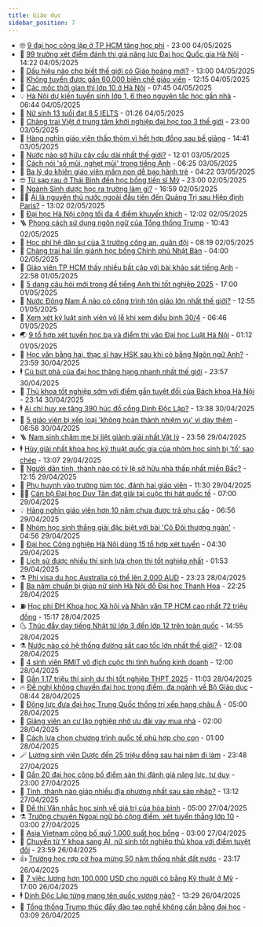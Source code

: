 ```yaml
---
title: Giáo dục
sidebar_position: 7
---
```


<!-- vnexpress-giao-duc:START -->
- 🤓 [9 đại học công lập ở TP HCM tăng học phí](https://vnexpress.net/9-dai-hoc-cong-lap-o-tp-hcm-tang-hoc-phi-4881325.html) - 23:00 04/05/2025
- 🦆 [99 trường xét điểm đánh thi giá năng lực Đại học Quốc gia Hà Nội](https://vnexpress.net/99-truong-xet-diem-danh-thi-gia-nang-luc-dai-hoc-quoc-gia-ha-noi-4881445.html) - 14:22 04/05/2025
- 🦩 [Dấu hiệu nào cho biết thế giới có Giáo hoàng mới?](https://vnexpress.net/dau-hieu-nao-cho-biet-the-gioi-co-giao-hoang-moi-4881435.html) - 13:00 04/05/2025
- 🌮 [Không tuyển được gần 60.000 biên chế giáo viên](https://vnexpress.net/khong-tuyen-duoc-gan-60-000-bien-che-giao-vien-4881466.html) - 12:15 04/05/2025
- 🔭 [Các mốc thời gian thi lớp 10 ở Hà Nội](https://vnexpress.net/lich-cong-bo-ty-le-choi-lop-10-o-ha-noi-nam-2025-4866078.html) - 07:45 04/05/2025
- 💡 [Hà Nội dự kiến tuyển sinh lớp 1, 6 theo nguyên tắc học gần nhà](https://vnexpress.net/ha-noi-du-kien-tuyen-sinh-lop-1-6-theo-nguyen-tac-hoc-gan-nha-4881401.html) - 06:44 04/05/2025
- 🥰 [Nữ sinh 13 tuổi đạt 8.5 IELTS](https://vnexpress.net/nu-sinh-13-tuoi-dat-8-5-ielts-4880794.html) - 01:26 04/05/2025
- 🐲 [Chàng trai Việt ở trung tâm khởi nghiệp đại học top 3 thế giới](https://vnexpress.net/chang-trai-viet-o-trung-tam-khoi-nghiep-dai-hoc-top-3-the-gioi-4881198.html) - 23:00 03/05/2025
- 🦒 [Hàng nghìn giáo viên thấp thỏm vì hết hợp đồng sau bế giảng](https://vnexpress.net/hang-nghin-giao-vien-thap-thom-vi-het-hop-dong-sau-be-giang-4879853.html) - 14:41 03/05/2025
- 🦆 [Nước nào sở hữu cây cầu dài nhất thế giới?](https://vnexpress.net/nuoc-nao-so-huu-cay-cau-dai-nhat-the-gioi-4881250.html) - 12:01 03/05/2025
- 🧰 [Cách nói &#39;sổ mũi, nghẹt mũi&#39; trong tiếng Anh](https://vnexpress.net/cach-noi-so-mui-nghet-mui-trong-tieng-anh-4880698.html) - 06:25 03/05/2025
- 🐘 [Ba lý do khiến giáo viên mầm non dễ bạo hành trẻ](https://vnexpress.net/ba-ly-do-khien-giao-vien-mam-non-de-bao-hanh-tre-4876254.html) - 04:22 03/05/2025
- 🤓 [Từ sạp rau ở Thái Bình đến học bổng tiến sĩ Mỹ](https://vnexpress.net/tu-sap-rau-o-thai-binh-den-hoc-bong-tien-si-my-4879110.html) - 23:00 02/05/2025
- 🧰 [Ngành Sinh dược học ra trường làm gì?](https://vnexpress.net/nganh-sinh-duoc-hoc-ra-truong-lam-gi-4880543.html) - 16:59 02/05/2025
- 🧑‍💻 [Ai là nguyên thủ nước ngoài đầu tiên đến Quảng Trị sau Hiệp định Paris?](https://vnexpress.net/ai-la-nguyen-thu-nuoc-ngoai-dau-tien-den-quang-tri-sau-hiep-dinh-paris-4880997.html) - 13:02 02/05/2025
- 🫶 [Đại học Hà Nội cộng tối đa 4 điểm khuyến khích](https://vnexpress.net/dai-hoc-ha-noi-cong-toi-da-4-diem-khuyen-khich-4880932.html) - 12:02 02/05/2025
- 🪜 [Phong cách sử dụng ngôn ngữ của Tổng thống Trump](https://vnexpress.net/phong-cach-su-dung-ngon-ngu-cua-tong-thong-trump-4880693.html) - 10:43 02/05/2025
- 🎊 [Học phí hệ dân sự của 3 trường công an, quân đội](https://vnexpress.net/hoc-phi-he-dan-su-cua-3-truong-cong-an-quan-doi-4880599.html) - 08:19 02/05/2025
- 🧐 [​Chàng trai hai lần giành học bổng Chính phủ Nhật Bản](https://vnexpress.net/chang-trai-hai-lan-gianh-hoc-bong-chinh-phu-nhat-ban-4858957.html) - 04:00 02/05/2025
- 🌈 [Giáo viên TP HCM thấy nhiều bất cập với bài khảo sát tiếng Anh](https://vnexpress.net/giao-vien-tp-hcm-thay-nhieu-bat-cap-voi-bai-khao-sat-tieng-anh-4879086.html) - 22:58 01/05/2025
- 🥰 [5 dạng câu hỏi mới trong đề tiếng Anh thi tốt nghiệp 2025](https://vnexpress.net/5-dang-cau-hoi-moi-trong-de-tieng-anh-thi-tot-nghiep-2025-4879482.html) - 17:00 01/05/2025
- 🎡 [Nước Đông Nam Á nào có công trình tôn giáo lớn nhất thế giới?](https://vnexpress.net/nuoc-dong-nam-a-nao-co-cong-trinh-ton-giao-lon-nhat-the-gioi-4880714.html) - 12:55 01/05/2025
- 🎊 [Xem xét kỷ luật sinh viên vô lễ khi xem diễu binh 30/4](https://vnexpress.net/dai-hoc-van-lang-xu-ly-sinh-vien-vo-le-voi-cuu-chien-binh-o-le-dieu-binh-30-4-4880666.html) - 06:46 01/05/2025
- 🌏 [9 tổ hợp xét tuyển học bạ và điểm thi vào Đại học Luật Hà Nội](https://vnexpress.net/xet-tuyen-hoc-ba-dai-hoc-luat-ha-noi-2025-chinh-xac-nhat-4880485.html) - 01:12 01/05/2025
- 🥸 [Học văn bằng hai, thạc sĩ hay HSK sau khi có bằng Ngôn ngữ Anh?](https://vnexpress.net/hoc-van-bang-hai-thac-si-hay-hsk-sau-khi-co-bang-ngon-ngu-anh-4879144.html) - 23:59 30/04/2025
- 🕴 [Cú bứt phá của đại học thăng hạng nhanh nhất thế giới](https://vnexpress.net/cu-but-pha-cua-dai-hoc-thang-hang-nhanh-nhat-the-gioi-4878723.html) - 23:57 30/04/2025
- 💂 [Thủ khoa tốt nghiệp sớm với điểm gần tuyệt đối của Bách khoa Hà Nội](https://vnexpress.net/thu-khoa-tot-nghiep-som-voi-diem-gan-tuyet-doi-cua-bach-khoa-ha-noi-4880105.html) - 23:14 30/04/2025
- 🕴 [Ai chỉ huy xe tăng 390 húc đổ cổng Dinh Độc Lập?](https://vnexpress.net/ai-chi-huy-xe-tang-390-huc-do-cong-dinh-doc-lap-4880362.html) - 13:38 30/04/2025
- 🌋 [5 giáo viên bị xếp loại &#39;không hoàn thành nhiệm vụ&#39; vì dạy thêm](https://vnexpress.net/5-giao-vien-bi-xep-loai-khong-hoan-thanh-nhiem-vu-vi-day-them-4880413.html) - 06:58 30/04/2025
- 🪜 [Nam sinh chăm mẹ bị liệt giành giải nhất Vật lý](https://vnexpress.net/nam-sinh-cham-me-bi-liet-gianh-giai-nhat-vat-ly-4879915.html) - 23:56 29/04/2025
- 🕴 [Hủy giải nhất khoa học kỹ thuật quốc gia của nhóm học sinh bị &#39;tố&#39; sao chép](https://vnexpress.net/huy-giai-nhat-khoa-hoc-ky-thuat-quoc-gia-cua-nhom-hoc-sinh-bi-to-sao-chep-4880258.html) - 13:07 29/04/2025
- 🎃 [Người dân tỉnh, thành nào có tỷ lệ sở hữu nhà thấp nhất miền Bắc?](https://vnexpress.net/nguoi-dan-tinh-thanh-nao-co-ty-le-so-huu-nha-thap-nhat-mien-bac-4880230.html) - 12:15 29/04/2025
- 🦏 [Phụ huynh vào trường túm tóc, đánh hai giáo viên](https://vnexpress.net/phu-huynh-vao-truong-tum-toc-danh-hai-giao-vien-4880185.html) - 11:30 29/04/2025
- 🧑‍🏫 [Cán bộ Đại học Duy Tân đạt giải tại cuộc thi hát quốc tế](https://vnexpress.net/can-bo-dai-hoc-duy-tan-dat-giai-tai-cuoc-thi-hat-quoc-te-4880085.html) - 07:00 29/04/2025
- 💡 [Hàng nghìn giáo viên hơn 10 năm chưa được trả phụ cấp](https://vnexpress.net/hang-nghin-giao-vien-hon-10-nam-chua-duoc-tra-phu-cap-4879619.html) - 06:56 29/04/2025
- 🐎 [Nhóm học sinh thắng giải đặc biệt với bài &#39;Cô Đôi thượng ngàn&#39;](https://vnexpress.net/nhom-hoc-sinh-thang-giai-dac-biet-voi-bai-co-doi-thuong-ngan-4879938.html) - 04:56 29/04/2025
- 🧰 [Đại học Công nghiệp Hà Nội dùng 15 tổ hợp xét tuyển](https://vnexpress.net/dai-hoc-cong-nghiep-ha-noi-dung-15-to-hop-xet-tuyen-4879978.html) - 04:30 29/04/2025
- 🙉 [Lịch sử được nhiều thí sinh lựa chọn thi tốt nghiệp nhất](https://vnexpress.net/lich-su-duoc-nhieu-thi-sinh-lua-chon-thi-tot-nghiep-nhat-4879918.html) - 01:53 29/04/2025
- ⚗️ [Phí visa du học Australia có thể lên 2.000 AUD](https://vnexpress.net/phi-visa-du-hoc-australia-co-the-len-2-000-aud-4879824.html) - 23:23 28/04/2025
- 🌝 [Ba năm chuẩn bị giúp nữ sinh Hà Nội đỗ Đại học Thanh Hoa](https://vnexpress.net/ba-nam-chuan-bi-giup-nu-sinh-ha-noi-do-dai-hoc-thanh-hoa-4879663.html) - 22:25 28/04/2025
- ⛽️ [Học phí ĐH Khoa học Xã hội và Nhân văn TP HCM cao nhất 72 triệu đồng](https://vnexpress.net/hoc-phi-dai-hoc-khoa-hoc-xa-hoi-va-nhan-van-tp-hcm-tat-ca-nganh-4879839.html) - 15:17 28/04/2025
- 🌜 [Thúc đẩy dạy tiếng Nhật từ lớp 3 đến lớp 12 trên toàn quốc](https://vnexpress.net/thuc-day-day-tieng-nhat-tu-lop-3-den-lop-12-tren-toan-quoc-4879822.html) - 14:55 28/04/2025
- ⚗️ [Nước nào có hệ thống đường sắt cao tốc lớn nhất thế giới?](https://vnexpress.net/nuoc-nao-co-he-thong-duong-sat-cao-toc-lon-nhat-the-gioi-4879761.html) - 12:08 28/04/2025
- 🧰 [4 sinh viên RMIT vô địch cuộc thi tình huống kinh doanh](https://vnexpress.net/4-sinh-vien-rmit-vo-dich-cuoc-thi-tinh-huong-kinh-doanh-4879770.html) - 12:00 28/04/2025
- 🤗 [Gần 1,17 triệu thí sinh dự thi tốt nghiệp THPT 2025](https://vnexpress.net/gan-1-17-trieu-thi-sinh-du-thi-tot-nghiep-thpt-2025-4879771.html) - 11:03 28/04/2025
- 🔥 [Đề nghị không chuyển đại học trọng điểm, đa ngành về Bộ Giáo dục](https://vnexpress.net/de-nghi-khong-chuyen-dai-hoc-trong-diem-da-nganh-ve-bo-giao-duc-4879642.html) - 08:44 28/04/2025
- 💪 [Động lực đưa đại học Trung Quốc thống trị xếp hạng châu Á](https://vnexpress.net/dong-luc-dua-dai-hoc-trung-quoc-thong-tri-xep-hang-chau-a-4877992.html) - 05:00 28/04/2025
- 💂 [Giảng viên an cư lập nghiệp nhờ ưu đãi vay mua nhà](https://vnexpress.net/giang-vien-an-cu-lap-nghiep-nho-uu-dai-vay-mua-nha-4878672.html) - 02:00 28/04/2025
- 🌮 [Cách lựa chọn chương trình quốc tế phù hợp cho con](https://vnexpress.net/cach-lua-chon-chuong-trinh-quoc-te-phu-hop-cho-con-4878592.html) - 01:00 28/04/2025
- 🪄 [Lương sinh viên Dược đến 25 triệu đồng sau hai năm đi làm](https://vnexpress.net/luong-sinh-vien-duoc-den-25-trieu-dong-sau-hai-nam-di-lam-4879239.html) - 23:48 27/04/2025
- 🎡 [Gần 20 đại học công bố điểm sàn thi đánh giá năng lực, tư duy](https://vnexpress.net/gan-20-dai-hoc-cong-bo-diem-san-thi-danh-gia-nang-luc-tu-duy-4878459.html) - 23:00 27/04/2025
- 🌈 [Tỉnh, thành nào giáp nhiều địa phương nhất sau sáp nhập?](https://vnexpress.net/tinh-thanh-nao-giap-nhieu-dia-phuong-nhat-sau-sap-nhap-4879284.html) - 13:12 27/04/2025
- 🎊 [Đề thi Văn nhắc học sinh về giá trị của hòa bình](https://vnexpress.net/de-thi-van-nhac-hoc-sinh-ve-gia-tri-cua-hoa-binh-4878770.html) - 05:00 27/04/2025
- ⚗️ [Trường chuyên Ngoại ngữ bỏ cộng điểm, xét tuyển thẳng lớp 10](https://vnexpress.net/truong-chuyen-ngoai-ngu-bo-cong-diem-xet-tuyen-thang-lop-10-4879142.html) - 03:00 27/04/2025
- 🌁 [Asia Vietnam công bố quỹ 1.000 suất học bổng](https://vnexpress.net/asia-vietnam-cong-bo-quy-1-000-suat-hoc-bong-4878977.html) - 03:00 27/04/2025
- 🦏 [Chuyển từ Y khoa sang AI, nữ sinh tốt nghiệp thủ khoa với điểm tuyệt đối](https://vnexpress.net/chuyen-tu-y-khoa-sang-ai-nu-sinh-tot-nghiep-thu-khoa-voi-diem-tuyet-doi-4878480.html) - 23:59 26/04/2025
- 👍 [Trường học rợp cờ hoa mừng 50 năm thống nhất đất nước](https://vnexpress.net/truong-hoc-rop-co-hoa-mung-50-nam-thong-nhat-dat-nuoc-4878955.html) - 23:17 26/04/2025
- 🌈 [7 việc lương hơn 100.000 USD cho người có bằng Kỹ thuật ở Mỹ](https://vnexpress.net/7-viec-luong-hon-100-000-usd-cho-nguoi-co-bang-ky-thuat-o-my-4876487.html) - 17:00 26/04/2025
- 🕴 [Dinh Độc Lập từng mang tên quốc vương nào?](https://vnexpress.net/dinh-doc-lap-tung-mang-ten-quoc-vuong-nao-4879078.html) - 13:29 26/04/2025
- 🧰 [Tổng thống Trump thúc đẩy đào tạo nghề không cần bằng đại học](https://vnexpress.net/tong-thong-trump-thuc-day-dao-tao-nghe-khong-can-bang-dai-hoc-4878317.html) - 03:09 26/04/2025<!-- vnexpress-giao-duc:END -->
